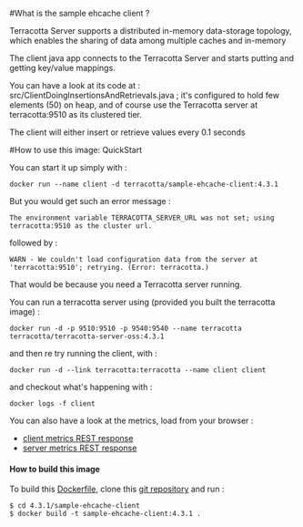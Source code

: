 #What is the sample ehcache client ?

Terracotta Server supports a distributed in-memory data-storage topology, which enables the sharing of data among multiple caches and in-memory

The client java app connects to the Terracotta Server and starts putting and getting key/value mappings.

You can have a look at its code at : src/ClientDoingInsertionsAndRetrievals.java ; it's configured to hold few elements (50) on heap, and of course use the Terracotta server at terracotta:9510 as its clustered tier.

The client will either insert or retrieve values every 0.1 seconds


#How to use this image: QuickStart

You can start it up simply with :

    docker run --name client -d terracotta/sample-ehcache-client:4.3.1

But you would get such an error message :
    
    The environment variable TERRACOTTA_SERVER_URL was not set; using terracotta:9510 as the cluster url.

followed by :

    WARN - We couldn't load configuration data from the server at 'terracotta:9510'; retrying. (Error: terracotta.)


That would be because you need a Terracotta server running.

You can run a terracotta server using (provided you built the terracotta image) :

    docker run -d -p 9510:9510 -p 9540:9540 --name terracotta terracotta/terracotta-server-oss:4.3.1

and then re try running the client, with :

    docker run -d --link terracotta:terracotta --name client client
    
and checkout what's happening with :

    docker logs -f client

You can also have a look at the metrics, load from your browser :

 * [client metrics REST response](http://localhost:9540/tc-management-api/v2/agents/cacheManagers/caches?show=CacheHitRatio&show=CacheHitRate&show=CacheMissRate&show=Size&show=LocalHeapSize&show=LocalHeapSize&show=AverageGetTime)
 * [server metrics REST response](http://localhost:9540/tc-management-api/v2/agents/statistics/servers)




#### How to build this image

To build this [Dockerfile](https://github.com/Terracotta-OSS/docker/blob/master/4.3.1/server/Dockerfile), clone this [git repository](https://github.com/Terracotta-OSS/docker) and run :

    $ cd 4.3.1/sample-ehcache-client
    $ docker build -t sample-ehcache-client:4.3.1 .